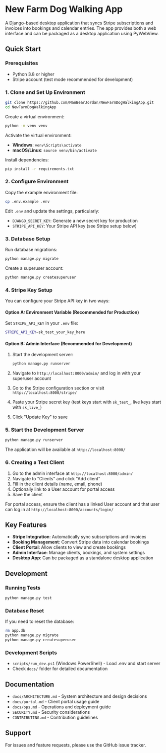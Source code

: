 # New Farm Dog Walking App

A Django-based desktop application that syncs Stripe subscriptions and invoices into bookings and calendar entries. The app provides both a web interface and can be packaged as a desktop application using PyWebView.

## Quick Start

### Prerequisites
- Python 3.8 or higher
- Stripe account (test mode recommended for development)

### 1. Clone and Set Up Environment

```bash
git clone https://github.com/ManBearJordan/NewFarmDogWalkingApp.git
cd NewFarmDogWalkingApp
```

Create a virtual environment:
```bash
python -m venv venv
```

Activate the virtual environment:
- **Windows**: `venv\Scripts\activate`
- **macOS/Linux**: `source venv/bin/activate`

Install dependencies:
```bash
pip install -r requirements.txt
```

### 2. Configure Environment

Copy the example environment file:
```bash
cp .env.example .env
```

Edit `.env` and update the settings, particularly:
- `DJANGO_SECRET_KEY`: Generate a new secret key for production
- `STRIPE_API_KEY`: Your Stripe API key (see Stripe setup below)

### 3. Database Setup

Run database migrations:
```bash
python manage.py migrate
```

Create a superuser account:
```bash
python manage.py createsuperuser
```

### 4. Stripe Key Setup

You can configure your Stripe API key in two ways:

#### Option A: Environment Variable (Recommended for Production)
Set `STRIPE_API_KEY` in your `.env` file:
```bash
STRIPE_API_KEY=sk_test_your_key_here
```

#### Option B: Admin Interface (Recommended for Development)
1. Start the development server:
   ```bash
   python manage.py runserver
   ```

2. Navigate to `http://localhost:8000/admin/` and log in with your superuser account

3. Go to the Stripe configuration section or visit `http://localhost:8000/stripe/`

4. Paste your Stripe secret key (test keys start with `sk_test_`, live keys start with `sk_live_`)

5. Click "Update Key" to save

### 5. Start the Development Server

```bash
python manage.py runserver
```

The application will be available at `http://localhost:8000/`

### 6. Creating a Test Client

1. Go to the admin interface at `http://localhost:8000/admin/`
2. Navigate to "Clients" and click "Add client"
3. Fill in the client details (name, email, phone)
4. Optionally link to a User account for portal access
5. Save the client

For portal access, ensure the client has a linked User account and that user can log in at `http://localhost:8000/accounts/login/`

## Key Features

- **Stripe Integration**: Automatically sync subscriptions and invoices
- **Booking Management**: Convert Stripe data into calendar bookings
- **Client Portal**: Allow clients to view and create bookings
- **Admin Interface**: Manage clients, bookings, and system settings
- **Desktop App**: Can be packaged as a standalone desktop application

## Development

### Running Tests
```bash
python manage.py test
```

### Database Reset
If you need to reset the database:
```bash
rm app.db
python manage.py migrate
python manage.py createsuperuser
```

### Development Scripts
- `scripts/run_dev.ps1` (Windows PowerShell) - Load .env and start server
- Check `docs/` folder for detailed documentation

## Documentation

- `docs/ARCHITECTURE.md` - System architecture and design decisions
- `docs/portal.md` - Client portal usage guide
- `docs/ops.md` - Operations and deployment guide
- `SECURITY.md` - Security considerations
- `CONTRIBUTING.md` - Contribution guidelines

## Support

For issues and feature requests, please use the GitHub issue tracker.